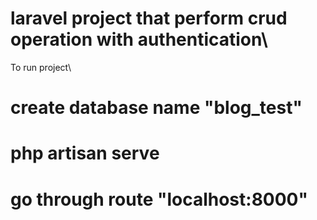 # laravel project that perform crud operation with authentication\
To run project\
# create database name "blog_test"
# php artisan serve
# go through route "localhost:8000"

